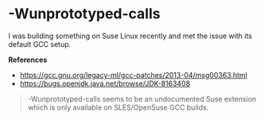 # -Wunprototyped-calls

I was building something on Suse Linux recently and met the issue with its default GCC setup.

**References**

-   https://gcc.gnu.org/legacy-ml/gcc-patches/2013-04/msg00363.html
-   https://bugs.openjdk.java.net/browse/JDK-8163408

> -Wunprototyped-calls seems to be an undocumented Suse extension which is only available on SLES/OpenSuse GCC builds.
